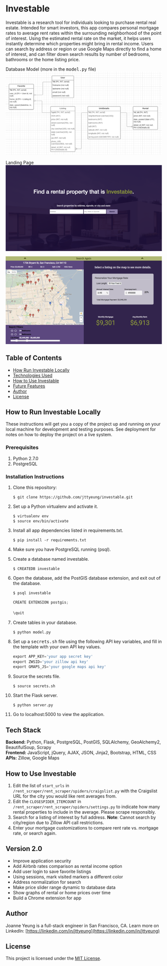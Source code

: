 Investable
======

Investable is a research tool for individuals looking to purchase rental real estate. Intended for smart investors, this app compares personal mortgage rates to average rent rates within the surrounding neighborhood of the point of interest. Using the estimated rental rate on the market, it helps users instantly determine which properties might bring in rental income. Users can search by address or region or use Google Maps directly to find a home of interest, and can filter down search results by number of bedrooms, bathrooms or the home listing price.

Database Model (more in the <kbd>model.py</kbd> file)
![Investable DB Model](/static/images/database_model.png)

Landing Page
![Investable Homepage](/static/images/investable_1.png)

![Investable Second Page](/static/images/investable_2.png)


Table of Contents
------
* [How Run Investable Locally](#run)
* [Technologies Used](#technology)
* [How to Use Investable](#use)
* [Future Features](#nextversion)
* [Author](#author)
* [License](#license)


## <a name="run"></a>How to Run Investable Locally

These instructions will get you a copy of the project up and running on your local machine for development and testing purposes. See deployment for notes on how to deploy the project on a live system.

### Prerequisites

1. Python 2.7.0
2. PostgreSQL

### Installation Instructions
1. Clone this repository:
    ```
    $ git clone https://github.com/jttyeung/investable.git
    ```
2. Set up a Python virtualenv and activate it.
    ```
    $ virtualenv env
    $ source env/bin/activate
    ```
3. Install all app dependencies listed in requirements.txt.
    ```
    $ pip install -r requirements.txt

    ```
4. Make sure you have PostgreSQL running (psql).
5. Create a database named investable.
    ```
    $ CREATEDB investable

    ```
6. Open the database, add the PostGIS database extension, and exit out of the database.
    ```
    $ psql investable
    ```

    ```python
    CREATE EXTENSION postgis;

    \quit
    ```
7. Create tables in your database.
    ```
    $ python model.py

    ```
8. Set up a <kbd>secrets.sh</kbd> file using the following API key variables, and fill in the template with your own API key values.
    ```python
    export APP_KEY='your app secret key'
    export ZWSID='your zillow api key'
    export GMAPS_JS='your google maps api key'
    ```
9. Source the secrets file.
    ```
    $ source secrets.sh

    ```
10. Start the Flask server.
    ```
    $ python server.py

    ```
11. Go to localhost:5000 to view the application.


## <a name="technology"></a>Tech Stack

<b>Backend:</b> Python, Flask, PostgreSQL, PostGIS, SQLAlchemy, GeoAlchemy2, BeautifulSoup, Scrapy<br/>
<b>Frontend:</b> JavaScript, jQuery, AJAX, JSON, Jinja2, Bootstrap, HTML, CSS<br/>
<b>APIs:</b> Zillow, Google Maps<br/>


## <a name="use"></a>How to Use Investable
1. Edit the list of `start_urls` in `/rent_scraper/rent_scraper/spiders/craigslist.py` with the Craigslist URL for the city you would like rent averages from.
2. Edit the `CLOSESPIDER_ITEMCOUNT` in `/rent_scraper/rent_scraper/spiders/settings.py` to indicate how many rental properties to include in the average. Please scrape responsibly.
3. Search for a listing of interest by full address. **Note**: Cannot search by city/region due to Zillow API call restrictions.
4. Enter your mortgage customizations to compare rent rate vs. mortgage rate, or search again.


## <a name="nextversion"></a>Version 2.0
* Improve application security
* Add Airbnb rates comparison as rental income option
* Add user login to save favorite listings
* Using sessions, mark visited markers a different color
* Address normalization for search
* Make price slider range dynamic to database data
* Show graphs of rental or home prices over time
* Build a Chrome extension for app


## <a name="author"></a>Author

Joanne Yeung is a full-stack engineer in San Francisco, CA.
Learn more on LinkedIn: [https://linkedin.com/in/jttyeung](https://linkedin.com/in/jttyeung)


## <a name="license"></a>License

This project is licensed under the [MIT License](LICENSE.md).


